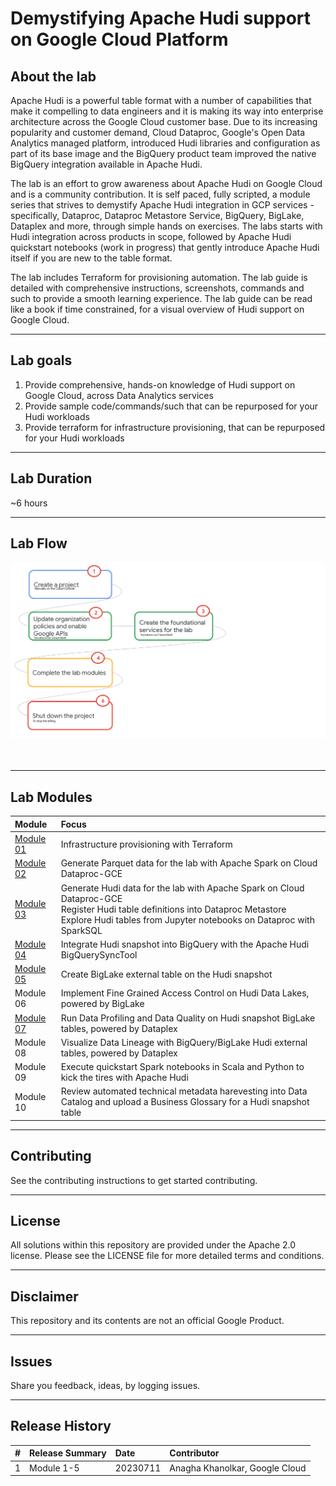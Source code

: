 # Demystifying Apache Hudi support on Google Cloud Platform

## About the lab

Apache Hudi is a powerful table format with a number of capabilities that make it compelling to data engineers and it is making its way into enterprise architecture across the Google Cloud customer base. Due to its increasing popularity and customer demand, Cloud Dataproc, Google's Open Data Analytics managed platform, introduced Hudi libraries and configuration as part of its base image and the BigQuery product team improved the native BigQuery integration available in Apache Hudi.   

The lab is an effort to grow awareness about Apache Hudi on Google Cloud and is a community contribution. It is self paced, fully scripted, a module series that strives to demystify Apache Hudi integration in GCP services - specifically, Dataproc, Dataproc Metastore Service, BigQuery, BigLake, Dataplex and more, through simple hands on exercises. The labs starts with Hudi integration across products in scope, followed by Apache Hudi quickstart notebooks (work in progress) that gently introduce Apache Hudi itself if you are new to the table format.

The lab includes Terraform for provisioning automation. The lab guide is detailed with comprehensive instructions, screenshots, commands and such to provide a smooth learning experience. The lab guide can be read like a book if time constrained, for a visual overview of Hudi support on Google Cloud. 

<hr>


## Lab goals

1. Provide comprehensive, hands-on knowledge of Hudi support on Google Cloud, across Data Analytics services
2. Provide sample code/commands/such that can be repurposed for your Hudi workloads
4. Provide terraform for infrastructure provisioning, that can be repurposed for your Hudi workloads

<hr>


## Lab Duration

~6 hours

<hr>


## Lab Flow

![README](04-images/m00-01.png)   
<br><br>

<hr>

## Lab Modules

| Module | Focus | 
| :-- | :--- |  
| [Module 01](03-lab-guide/Module-01.md) |  Infrastructure provisioning with Terraform | 
| [Module 02](03-lab-guide/Module-02.md) |  Generate Parquet data for the lab with Apache Spark on Cloud Dataproc-GCE |
| [Module 03](03-lab-guide/Module-03.md) |  Generate Hudi data for the lab with Apache Spark on Cloud Dataproc-GCE<br>Register Hudi table definitions into Dataproc Metastore<br>Explore Hudi tables from Jupyter notebooks on Dataproc with SparkSQL  | 
| [Module 04](03-lab-guide/Module-04.md) |  Integrate Hudi snapshot into BigQuery with the Apache Hudi BigQuerySyncTool |
| [Module 05](03-lab-guide/Module-05.md) |  Create BigLake external table on the Hudi snapshot |
| Module 06 |  Implement Fine Grained Access Control on Hudi Data Lakes, powered by BigLake |
| [Module 07](03-lab-guide/Module-07.md) |  Run Data Profiling and Data Quality on Hudi snapshot BigLake tables, powered by Dataplex |
| Module 08 |  Visualize Data Lineage with BigQuery/BigLake Hudi external tables, powered by Dataplex |
| Module 09 |  Execute quickstart Spark notebooks in Scala and Python to kick the tires with Apache Hudi |
| Module 10 |  Review automated technical metadata harevesting into Data Catalog and upload a Business Glossary for a Hudi snapshot table |

<hr>

## Contributing
See the contributing instructions to get started contributing.

<hr>

## License
All solutions within this repository are provided under the Apache 2.0 license. Please see the LICENSE file for more detailed terms and conditions.

<hr>

## Disclaimer
This repository and its contents are not an official Google Product.

<hr>

## Issues
Share you feedback, ideas, by logging issues.

<hr>

## Release History

| # | Release Summary | Date | Contributor |
| :-- | :--- |  :--- |  :--- |  
| 1 |  Module 1-5 | 20230711 | Anagha Khanolkar, Google Cloud |

